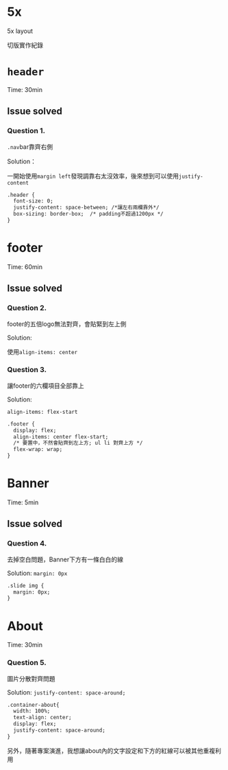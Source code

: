 # 5x
5x layout

切版實作紀錄

# `header`

Time: 30min

## Issue solved

### Question 1.

`.nav`bar靠齊右側

Solution：

一開始使用`margin left`發現調靠右太沒效率，後來想到可以使用`justify-content`

```html
.header {
  font-size: 0;
  justify-content: space-between; /*讓左右兩欄靠外*/
  box-sizing: border-box;  /* padding不超過1200px */
}
```



# footer

Time: 60min

## Issue solved

### Question 2.

footer的五倍logo無法對齊，會貼緊到左上側

Solution:

使用`align-items: center`

### Question 3.

讓footer的六欄項目全部靠上

Solution:

`align-items: flex-start`

```html
.footer {
  display: flex;
  align-items: center flex-start;  
  /* 要置中，不然會貼齊到左上方; ul li 對齊上方 */
  flex-wrap: wrap;
}
```



# Banner

Time: 5min

## Issue solved

### Question 4.

去掉空白問題，Banner下方有一條白白的線

Solution: `margin: 0px`

```html
.slide img {
  margin: 0px;    
}
```



# About

Time: 30min

### Question 5.

圖片分散對齊問題

Solution: `justify-content: space-around;`

```html
.container-about{
  width: 100%;
  text-align: center;
  display: flex;
  justify-content: space-around;
}
```

另外，隨著專案演進，我想讓about內的文字設定和下方的紅線可以被其他重複利用

